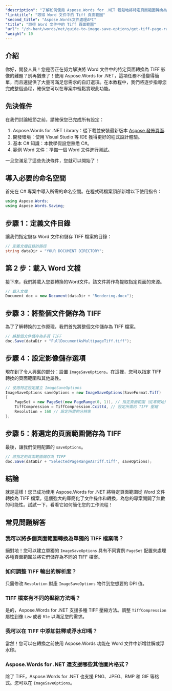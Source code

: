 ```yaml
---
"description": "了解如何使用 Aspose.Words for .NET 輕鬆地將特定頁面範圍轉換為 TIFF 影像。本逐步指南將引導您完成整個過程。"
"linktitle": "取得 Word 文件中的 Tiff 頁面範圍"
"second_title": "Aspose.Words文件處理API"
"title": "取得 Word 文件中的 Tiff 頁面範圍"
"url": "/zh-hant/words/net/guide-to-image-save-options/get-tiff-page-range-word-document/"
"weight": 10
---
```


## 介紹

你好，開發人員！您是否正在努力解決將 Word 文件中的特定頁面轉換為 TIFF 影像的難題？別再猶豫了！使用 Aspose.Words for .NET，這項任務不僅變得簡單，而且還提供了大量可滿足您需求的自訂選項。在本教程中，我們將逐步指導您完成整個過程，確保您可以在專案中輕鬆實現此功能。

## 先決條件

在我們討論細節之前，請確保您已完成所有設定：

1. Aspose.Words for .NET Library：從下載並安裝最新版本 [Aspose 發佈頁面](https://releases。aspose.com/words/net/).
2. 開發環境：使用 Visual Studio 等 IDE 獲得更好的程式設計體驗。
3. 基本 C# 知識：本教學假設您熟悉 C#。
4. 範例 Word 文件：準備一個 Word 文件進行測試。

一旦您滿足了這些先決條件，您就可以開始了！

## 導入必要的命名空間

首先在 C# 專案中導入所需的命名空間。在程式碼檔案頂部新增以下使用指令：

```csharp
using Aspose.Words;
using Aspose.Words.Saving;
```

## 步驟 1：定義文件目錄

讓我們指定儲存 Word 文件和儲存 TIFF 檔案的目錄：

```csharp
// 定義文檔目錄的路徑
string dataDir = "YOUR DOCUMENT DIRECTORY";
```

## 第 2 步：載入 Word 文檔

接下來，我們將載入您要轉換的Word文件。該文件將作為提取指定頁面的來源。

```csharp
// 載入文檔
Document doc = new Document(dataDir + "Rendering.docx");
```

## 步驟 3：將整個文件儲存為 TIFF

為了了解轉換的工作原理，我們首先將整個文件儲存為 TIFF 檔案。

```csharp
// 將整個文件儲存為多頁 TIFF
doc.Save(dataDir + "FullDocumentAsMultipageTiff.tiff");
```

## 步驟 4：設定影像儲存選項

現在到了令人興奮的部分：設置 `ImageSaveOptions`。在這裡，您可以指定 TIFF 轉換的頁面範圍和其他屬性。

```csharp
// 使用特定設定建立 ImageSaveOptions
ImageSaveOptions saveOptions = new ImageSaveOptions(SaveFormat.Tiff)
{
    PageSet = new PageSet(new PageRange(0, 1)), // 指定頁面範圍（從零開始）
    TiffCompression = TiffCompression.Ccitt4, // 設定所需的 TIFF 壓縮
    Resolution = 160 // 設定所需的分辨率
};
```

## 步驟 5：將選定的頁面範圍儲存為 TIFF

最後，讓我們使用配置的 `saveOptions`。

```csharp
// 將指定的頁面範圍儲存為 TIFF
doc.Save(dataDir + "SelectedPageRangeAsTiff.tiff", saveOptions);
```

## 結論

就是這樣！您已成功使用 Aspose.Words for .NET 將特定頁面範圍從 Word 文件轉換為 TIFF 檔案。這個強大的庫簡化了文件操作和轉換，為您的專案開闢了無數的可能性。試試一下，看看它如何簡化您的工作流程！

## 常見問題解答

### 我可以將多個頁面範圍轉換為單獨的 TIFF 檔案嗎？

絕對地！您可以建立單獨的 `ImageSaveOptions` 具有不同實例 `PageSet` 配置來處理各種頁面範圍並將它們儲存為不同的 TIFF 檔案。

### 如何調整 TIFF 輸出的解析度？

只需修改 `Resolution` 財產 `ImageSaveOptions` 物件到您想要的 DPI 值。

### TIFF 檔案有不同的壓縮方法嗎？

是的，Aspose.Words for .NET 支援多種 TIFF 壓縮方法。調整 `TiffCompression` 屬性到像 `Lzw` 或者 `Rle` 以滿足您的需求。

### 我可以在 TIFF 中添加註釋或浮水印嗎？

當然！您可以在轉換之前使用 Aspose.Words 功能在 Word 文件中新增註解或浮水印。

### Aspose.Words for .NET 還支援哪些其他圖片格式？

除了 TIFF，Aspose.Words for .NET 也支援 PNG、JPEG、BMP 和 GIF 等格式。您可以在 `ImageSaveOptions`。